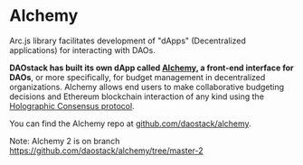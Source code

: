 # Alchemy

Arc.js library facilitates development of "dApps" (Decentralized applications) for interacting with DAOs.

**DAOstack has built its own dApp called [Alchemy](https://alchemy.daostack.io/), a front-end interface for DAOs**, or more specifically, for budget management in decentralized organizations. Alchemy allows end users to make collaborative budgeting decisions and Ethereum blockchain interaction of any kind using the [Holographic Consensus protocol](https://www.youtube.com/watch?v=1De0MoStSkY&feature=youtu.be&t=11m50s).

You can find the Alchemy repo at [github.com/daostack/alchemy](https://github.com/daostack/alchemy).

Note: Alchemy 2 is on branch https://github.com/daostack/alchemy/tree/master-2
